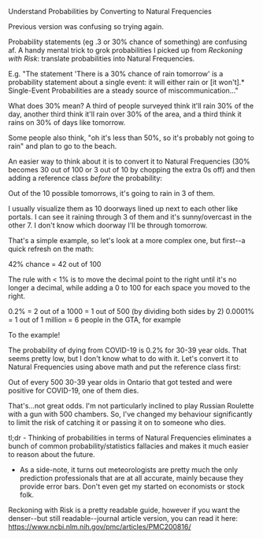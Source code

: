 Understand Probabilities by Converting to Natural Frequencies

Previous version was confusing so trying again.

Probability statements (eg .3 or 30% chance of something) are confusing af. A handy mental trick to grok probabilities I picked up from _Reckoning with Risk_: translate probabilities into Natural Frequencies.

E.g. "The statement 'There is a 30% chance of rain tomorrow' is a probability statement about a single event: it will either rain or [it won't].* Single-Event Probabilities are a steady source of miscommunication…"

What does 30% mean? A third of people surveyed think it'll rain 30% of the day, another third think it'll rain over 30% of the area, and a third think it rains on 30% of days like tomorrow.

Some people also think, "oh it's less than 50%, so it's probably not going to rain" and plan to go to the beach.

An easier way to think about it is to convert it to Natural Frequencies (30% becomes 30 out of 100 or 3 out of 10 by chopping the extra 0s off) and then adding a reference class _before_ the probability:

Out of the 10 possible tomorrows, it's going to rain in 3 of them.

I usually visualize them as 10 doorways lined up next to each other like portals. I can see it raining through 3 of them and it's sunny/overcast in the other 7. I don't know which doorway I'll be through tomorrow.

That's a simple example, so let's look at a more complex one, but first--a quick refresh on the math:

42% chance = 42 out of 100

The rule with < 1% is to move the decimal point to the right until it's no longer a decimal,  while adding a 0 to 100 for each space you moved to the right.

0.2% = 2 out of a 1000 = 1 out of 500 (by dividing both sides by 2)
0.0001% = 1 out of 1 million = 6 people in the GTA, for example

To the example!

The probability of dying from COVID-19 is 0.2% for 30-39 year olds. That seems pretty low, but I don't know what to do with it. Let's convert it to Natural Frequencies using above math and put the reference class first:

Out of every 500 30-39 year olds in Ontario that got tested and were positive for COVID-19, one of them dies.

That's…not great odds. I'm not particularly inclined to play Russian Roulette with a gun with 500 chambers. So, I've changed my behaviour significantly to limit the risk of catching it or passing it on to someone who dies.

tl;dr - Thinking of probabilities in terms of Natural Frequencies eliminates a bunch of common probability/statistics fallacies and makes it much easier to reason about the future.

* As a side-note, it turns out meteorologists are pretty much the only prediction professionals that are at all accurate, mainly because they provide error bars. Don't even get my started on economists or stock folk.

Reckoning with Risk is a pretty readable guide, however if you want the denser--but still readable--journal article version, you can read it here: https://www.ncbi.nlm.nih.gov/pmc/articles/PMC200816/
